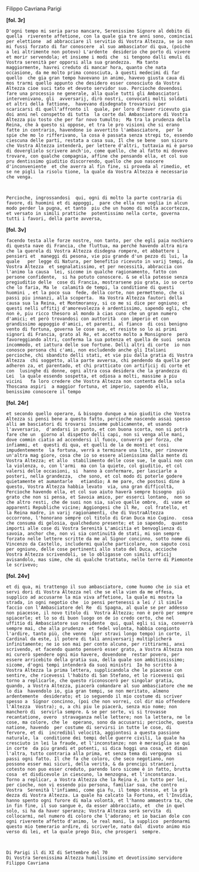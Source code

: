 Filippo Cavriana
Parigi




  
    
    
**[fol. 3r]**


    D'ogni tempo mi seria parso mancare, Serenissimo Signore al debito di quella  riverente affetione, con la quale gia tre anni sono, cominciai per elettione  ad abbracciare il servitio di Vostra Altezza, se io non mi fussi forzato di far conoscere  al suo ambasciator di qua, (poichè a lei altrimente non potevo) L'ardente  desiderio che porto di vivere et morir servendola; et insieme i modi che  si tengono dalli emuli di Vostra serenità per opporsi alla sua grandezza.  Ma tanto maggiormente, havrei creduto di mancar hora, quanto che nata  occasione, da me molto prima conosciuta, à questi medecimi di far quello  che gia gran tempo havevano in animo, havevo giusta caua di mos trarmi quello appunto che desidero esser conosciuto da Vostra Altezza cioe suci tato et devoto servidor suo. Percioche dovendosi fare una processio ne generale, alla quale tutti gli Ambasciatori intervenivano, gli  avversarij, dirò nostri, convocati molti soldati et altri della fattione,  havevano disdegnato trovarsivi per scaricarsi di quell'affronto il  quale, per loro d'haver ricevuto gia doi anni nel conspetto di tutta  la corte dal Ambasciatore di Vostra Altezza piu tosto che per far novo tumulto;  Ma tra la prudenza della Reina, che à questo si oppose, et tra le pro visioni che si erano fatte in contrario, havendone io avvertito l'ambasciatore,  per le spie che mo lo rifferivano, la cosa è passata senza strepi to, essendo ciescuna delle parti, restata a casa sua, Il che se bene  son sicuro che Vostra Altezza intenderà, per lettere d'altri, tuttavia mi è parso  di doverglielo scrivere anch'io, come quello, che al fatto mi dovevo  trovare, con qualche compagnia, affine che pensando ella, et col suo pru dentissimo giuditio discorrendo, quello che puo nascere d'inconveniente  et che averra al fin fine, si proveda al rimedio, et se ne pigli la risolu tione, la quale da Vostra Altezza è necessario che venga.


    
    Percioche, ingrossandosi  qui, ogni di molto la parte contraria di favore, di huomini et di appoggi,  pare che ella non voglia in alcun modo perder la pugna, et tanto  piu che un huomo di molta accortezza, et versato in simili prattiche  potentissimo nella corte, governa tutti i favori, della parte avversa,



    
**[fol. 3v]**


    facendo testa alle forze nostre, non tanto, per che egli paia nochiero  di questa nave di Francia, che fluttua, ma perché havendo altra mira  che la querela di Vostra Altezza disdegna rompere, et abbattere i pensieri et  maneggi di pesona, vie piu grande d'un pezzo di lui, la quale   per legge di Natura, per benefitio ricevuto in varij tempi, da Vostra Altezza  et segnalatissimo, et per necessità, abbraccia con l'animo la causa  lei, sicome in qualche ragionamento, fatto con persone confidente,  si ha potuto conoscere. & se ella potesse senza pregiuditio delle  cose di Francia, mostrarsene piu grata, io so certo che lo faria, Ma le  calamità de tempi, la conditione di questi huomini , et la poco sua  fede, della corte, non permetteno, che si passi piu innanzi, alla scoperta.  Ha Vostra Altezza fautori della causa sua la Reina, et Montmoransy, si co me si dice per ogniuno; et questi nelli uffitij d'amorevolezza è ardentissimo, sapendo egli, che non è, piu ricco thesoro al mondo à cias cuno che un gran numero d'amici; et però trovandosi con auttorità  con imperio et con grandissimo appoggio d'amici, et parenti, al fianco  di cosi benigno vento di fortuna, governa le cose sue, et resiste so lo ai primi signori di Francia, grato al Re, et accetto molto a Monsignore  però favoreggiando altri, conferma la sua potenza et quella de suoi  senza incommodo, et iattura delle sue fortune. Delli altri di corte  io non conosco persona chi c'ami, non escludendo anche gli Italiani  percioche, chi sbandito delli stati, et vie piu dalla gratia di Vostra Altezza  chi soggetto, alla parte avversa, chi pendendo da quella per adheren za, et parentado, et chi pratticato con artificij di corte et con  lusinghe di donne, ogni altra cosa desidera che la grandezza di Lei  la quale essendo sospetta, et odiosa a molti, massime a piu vicini   fa loro credere che Vostra Altezza non contenta della sola Thoscana aspiri  a maggior fortuna, et imperio, sapendo ella, benissimo conoscere il tempo



    
**[fol. 24r]**


    et secondo quello operare, & bisogno dunque a mio giuditio che Vostra Altezza si pensi bene a questo fatto, percioche nascendo assai spesso alli am basciatori di trovarsi insieme publicamente, et usando l'avversario,  d'andarsi in punto, et con buona scorta, non si potrà fare che un  giorno al dispetto delli capi, non si venga alle mani, dove commin ciatio ad accendersi il fuoco, converrà per forza, che infiammi, et  questi di qua, et quelli de la de monti et cosi impudentemente  la fortuna, verrà a terminare una lite, per rinovare un'altra mag giore, cosa che io so essere alienissima dalla mente di Vostra Altezza; et allo  stabilimento delle cose sue, le quali non con la violenza, o, con l'armi  ma con la quiete, col giuditio, et col valersi delle occasioni, si  hanno à confermare, per lasciarle a posteri, nella grandezza,  che sono, et col modo di poterle godere quietamente et aumantarle   etiandio; A me pare, che postosi dine à questo, Vostra Altezza habbia levato  via, una gran difficoltà, Percioche havendo ella, et col suo aiuto haverà sempre bisogno  più grato che non si pensa, et Savoia amico, per esserci lontano,  non so che altro resti, che de suoi non sia, salvo quelle ombre,  di vane et apparenti Republiche vicine; Aggiongesi che il Re,  col fratello, et la Reina madre, in varij ragionamenti, che di VostraAltezza  occorrono, l'honorano sempre col titolo di Gran Duca mio Cugino.  cosa che consuma di gelosia, qualcheduno presente; et io sapendo,  quanto importi alle cose di Vostra Serenità L'amicitia et benvoglienza di  savoia, anchor che, non vi sia continuità de stati, mi son sempre  forzato nelle lettere scritte da me al Signor concinno, sotto nome di  Vincenzo da Castello, includermi qualche particolare, non saputo cosi  per ogniuno, delle cose pertinenti allo stato del Duca, accioche  Vostra Altezza scrivendoli, se lo obligasse con simili ufficij avisandolo, mas sime, che di qualche trattato, nelle terre di Piemonte le scrivevo;



    
**[fol. 24v]**


    et di qua, mi trattengo il suo ambasciatore, come huomo che io sia et servi dori di Vostra Altezza nel che se ella vien da me offesa, supplico ad accusarne la mia viva affetione, la quale mi mostra la strada, in ogni negotio che  io pensi pertenessi a lei / il simile faccio con l'Ambasciatore del Re  di Spagna, al quale se per addesso non piacesse, il novo titolo di  Vostra Altezza; non è però per sempre spiacerle; et lo so di buon luogo on de io credo certo, che nel uffitio di Ambasciatore suo residente  qui, qual egli si sia, converrà sempre mai, che alla prudenza  et fedel volonta, habbia congionto l'ardire, tanto più, che venne  (per stravi longo tempo) in corte, il Cardinal da este, il potere di tali anniversarij multiplicherà infinitamente; ne io son mai per conto alcuno, per rittirarmi, anxi scrivendo, et facendo quanto penserò esser grato, a Vostra Altezza non mi curerò spendere ogni mio havere, dovendone  restar povero, per essere arricebito della gratia sua, della quale son ambitiosissimo; sicome, d'ogni tempi intenderà da suoi ministri  Io ho scritto à Vostra Altezza la prima lettera, supplicandola che le piacesse con sentire, che ricevessi l'habito di San Stefano, et lo ricevessi qui  torno a replicarle, che questo riconoscerò per singolar gratia,  quando, a Vostra Altezza, piacerà com̍andare al suo ambasciatore che me lo dia  havendolo io, gia gran tempi, se non meritato, almeno ardentemente  desiderato; et io seguendo il mio costume di scriver spesso a  Signor concinno, (poi che non vorrei, col dir mio offendere l'Altezza  Vostra); o, a chi piu le piacerà, senza mio nome; non mancherò di  servirla sempre. & se per sorte, vi si trovasse recantatione, overo  stravaganza nelle lettere; non la lettera, ne le cose, ma colore, che le  operano, sono da accusarsi; percioche, questa natione, havendo  per costume di servirsi in tutte le cose, di fervore, et di  incredibil velocità, aggiontosi a questa passione naturale, la  conditione dei tempi delle guerre civili, la quale ha  cresciuto in lei la fraude, et l'inconstanze; non è meraviglia se qui in corte  da piu grandi et potenti, si dica hoggi una cosa, et diman  l'altra, tutto contraria alla prima, et senza tema di vergogna  si passi ogni fatto. Il che fa che coloro, che seco negotiano, non  possono esser mai sicuri, della verità, & da prencipi stranieri,  cotesto non puo esser creduto, parendo loro sicome è in fatto, brutta cosa  et disdicevole in ciescuno, la menzogna, et l'inconstanza.  Torno a replicar, a Vostra Altezza che la Reina è, in tutto per lei, per cioche, non vi essendo piu persona, familiar sua, che contro Vostra  Serenità l'infiammi, come gia fu, il tempo stesso, et la grà dezza di Vostra Altezza. La quale ha calcato la Fortuna, et l'Invidia,  hanno spento ogni furore di mala volontà, et l'hanno ammaestra ta, che in fin fine, il suo sangue è, da esser abbracciato, et  che in quel solo, si ha da haver speranza; Vostra Altezza serà servita  di collocarmi, nel numero di coloro che l'adorano; et io bacian dole con ogni riverente affetto d'animo, le real mani, la supplico  perdonarmi questo mio temerario ardire, di scriverle, nato dal  divoto animo mio verso di lei, et la quale prego Dio, che prosperi  sempre.


    
    Di Parigi il di XI di Settembre del 70
    Di Vostra Serenissima Altezza humilissimo et devotissimo servidore Filippo Cavriana
    


    
  
